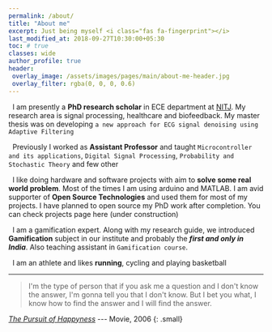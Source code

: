 ```yaml
---
permalink: /about/
title: "About me"
excerpt: Just being myself <i class="fas fa-fingerprint"></i> 
last_modified_at: 2018-09-27T10:30:00+05:30
toc: # true
classes: wide
author_profile: true
header:
 overlay_image: /assets/images/pages/main/about-me-header.jpg
 overlay_filter: rgba(0, 0, 0, 0.6)
---
```


<i class="fa fa-graduation-cap about-icon"></i> &nbsp; I am presently a **PhD research scholar** in ECE department at [NITJ](http://www.nitj.ac.in). My research area is signal processing, healthcare and biofeedback. My master thesis was on developing `a new approach for ECG signal denoising using Adaptive Filtering`    
  
<i class="fas fa-briefcase"></i> &nbsp; Previously I worked as **Assistant Professor** and taught `Microcontroller and its applications`, `Digital Signal Processing`, `Probability and Stochastic Theory` and few other     
  
<i class="fas fa-flask"></i> &nbsp; I like doing hardware and software projects with aim to **solve some real world problem**. Most of the times I am using arduino and MATLAB. I am avid supporter of **Open Source Technologies** and used them for most of my projects. I have planned to open source my PhD work after completion. You can check projects page here (under construction)  

<i class="fas fa-gamepad"></i> &nbsp; I am a gamification expert. Along with my research guide, we introduced **Gamification** subject in our institute and probably the ***first and only in India***. Also teaching assistant in `Gamification course`. 
  
<i class="fas fa-basketball-ball"></i> &nbsp; I am an athlete and likes **running**, cycling and playing basketball

---

> I'm the type of person that if you ask me a question and I don't know the answer, I'm gonna tell you that I don't know. But I bet you what, I know how to find the answer and I will find the answer.

[*The Pursuit of Happyness*](https://www.imdb.com/title/tt0454921/) --- Movie, 2006
{: .small}








